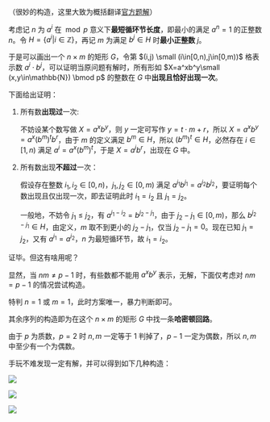 （很妙的构造，这里大致为概括翻译[官方题解](https://atcoder.jp/contests/arc118/editorial/1569)）

考虑记 $n$ 为 $a^i$ 在 $\bmod p$ 意义下**最短循环节长度**，即最小的满足 $a^n=1$ 的正整数 $n$。令 $H=\{a^i|i \in \mathbb{Z}\}$，再记 $m$ 为满足 $b^j\in H$ 时**最小正整数** $j$。

于是可以画出一个 $n\times m$ 的矩形 $G$，令第 $(i,j) \small (i\in[0,n),j\in[0,m))$ 格表示数 $a^i\cdot b^j$，可以证明当原问题有解时，所有形如 $X=a^xb^y\small (x,y\in\mathbb{N}) \bmod p$ 的整数在 $G$ 中**出现且恰好出现一次**。

下面给出证明：

1. 所有数**出现过**一次:

	不妨设某个数写做 $X=a^xb^y$，则 $y$ 一定可写作 $y=t\cdot m+r$，所以 $X=a^xb^y=a^x(b^m)^tb^r$，由于 $m$ 的定义满足 $b^m\in H$，所以 $(b^m)^t\in H$，必然存在 $i\in[1,n)$ 满足 $a^i=a^x(b^m)^t$，于是 $X=a^ib^r$，出现在 $G$ 中。

2. 所有数出现**不超过**一次：

	假设存在整数 $i_1,i_2\in[0,n)$，$j_1,j_2\in[0,m)$ 满足 $a^{i_1}b^{j_1}=a^{i_2}b^{j_2}$，要证明每个数出现且仅出现一次，即去证明此时 $i_1=i_2$ 且 $j_1=j_2$。
    
    一般地，不妨令 $j_1\le j_2$，有 $a^{i_1-i_2}=b^{j_2-j_1}$，由于 $j_2-j_1\in[0,m)$，那么 $b^{j_2-j_1} \in H$，由定义，$m$ 取不到更小的 $j_2-j_1$，仅当 $j_2-j_1=0$。现在已知 $j_1=j_2$，又有 $a^{i_1}=a^{i_2}$，$n$ 为最短循环节，故 $i_1=i_2$。
    
证毕。但这有啥用呢？

显然，当 $nm\neq p-1$ 时，有些数都不能用 $a^xb^y$ 表示，无解，下面仅考虑对 $nm=p-1$ 的情况尝试构造。

特判 $n=1$ 或 $m=1$，此时方案唯一，暴力判断即可。

其余序列的构造即为在这个 $n\times m$ 的矩形 $G$ 中找一条**哈密顿回路**。

由于 $p$ 为质数，$p=2$ 时 $n,m$ 一定等于 $1$ 判掉了，$p-1$ 一定为偶数，所以 $n,m$ 中至少有一个为偶数。

手玩不难发现一定有解，并可以得到如下几种构造：

![]( https://cdn.luogu.com.cn/upload/image_hosting/frms9vy7.png)

![]( https://cdn.luogu.com.cn/upload/image_hosting/zt7pffcq.png)

![]( https://cdn.luogu.com.cn/upload/image_hosting/lvt4abns.png)

